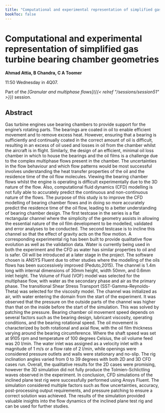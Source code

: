 ```yaml
---
title: "Computational and experimental representation of simplified gas turbine bearing chamber geometries"
bookToc: false
---
```


# Computational and experimental representation of simplified gas turbine bearing chamber geometries

**Ahmad Attia, B Chandra, C A Toomer**

11:50 Wednesday in 4Q07.

Part of the *[Granular and multiphase flows]({{< relref "/sessions/session51" >}})* session.

## Abstract

Gas turbine engines use bearing chambers to provide support for the engine’s rotating parts. The bearings are coated in oil to enable efficient movement and to remove excess heat. However, ensuring that a bearing is sufficiently and continually coated in the correct amount of oil is difficult, resulting in an excess of oil used and losses in oil from the chamber whilst the aircraft is in flight. Similarly, the design of an efficient, minimal oil loss chamber in which to house the bearings and the oil films is a challenge due to the complex multiphase flows present in the chamber. The uncertainties in the flow behaviour and which flow patterns would be most successful involves understanding the heat transfer properties of the oil and the residence time of the oil flow molecules. Viewing the bearing chamber flows whilst the engine is operating is difficult experimentally due to the 3D nature of the flow. Also, computational fluid dynamics (CFD) modelling is not fully able to accurately predict the continuous and non-continuous nature of the flows. 
The purpose of this study is to improve the CFD modelling of bearing chamber flows and in doing so more accurately predict the residence time of the oil flow, leading to a better understanding of bearing chamber design. The first testcase in the series is a flat rectangular channel where the simplicity of the geometry assists in allowing the essential nature of the oil film development to be modelled, validated and error analyses to be conducted. The second testcase is to incline this channel  so that the effect of gravity acts on the flow motion. A corresponding experimental rig has been built to provide qualitative flow evolution as well as the validation data. Water is currently being used in both the experiment and the CFD as water has similar properties to oil and is safer. Oil will be introduced at a later stage in the project. 
The software chosen is ANSYS Fluent due to other studies where the modelling of the oils flows has been successively improved (Peduto,2015). The channel is 1.4m long with internal dimensions of 30mm height, width 50mm, and 0.6mm inlet height. The Volume of Fluid (VOF) model was selected for the multiphase flow, with water as the secondary phase and air as the primary phase. The transitional Shear Stress Transport (SST-Gamma-Reynolds-Theta) was selected for the viscosity model. The channel was initialized as air, with water entering the domain from the start of the experiment. It was observed that the pressure on the outside parts of the channel was higher than that on the inside before the start of the simulation. This was solved by patching the pressure.
Bearing chamber oil movement speed depends on several factors such as the bearing design, lubricant viscosity, operating conditions, and the bearing rotational speed. The oil movement is characterized by both rotational and axial flow, with the oil film thickness varying around the bearing circumference. Where the shaft speed was set at 9105 rpm and temperature of 100 degrees Celsius, the oil volume feed was 20 l/min. The water inlet was assigned as a velocity inlet with a magnitude of 1 m/s or a flow rate of 2 l/min, while openings were considered pressure outlets and walls were stationary and no-slip.
The rig inclination angles varied from 0 to 39 degrees with both 2D and 3D CFD cases run. Overall, the qualitative results for the 2D cases were promising, however the 3D simulation did not fully produce the Tolmien-Schlictling waves observed in the experiment. 
In conclusion, CFD simulations of the inclined plane test rig were successfully performed using Ansys Fluent. The simulation considered multiple factors such as flow uncertainties, accuracy, post-processing output requirements, and pressure patching to ensure a correct solution was achieved. The results of the simulation provided valuable insights into the flow dynamics of the inclined plane test rig and can be used for further studies.



